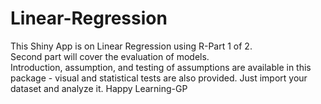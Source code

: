 # Linear-Regression
This Shiny App is on Linear Regression using R-Part 1 of 2.  
Second part will cover the evaluation of models.   
Introduction, assumption, and testing of assumptions are available in this package - visual and statistical tests are also provided.  Just import your dataset and analyze it. Happy Learning-GP  

